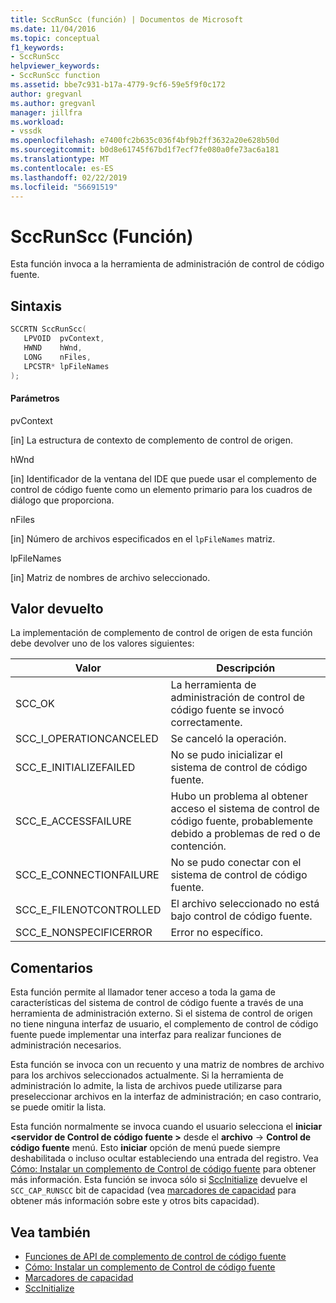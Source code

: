 ```yaml
---
title: SccRunScc (función) | Documentos de Microsoft
ms.date: 11/04/2016
ms.topic: conceptual
f1_keywords:
- SccRunScc
helpviewer_keywords:
- SccRunScc function
ms.assetid: bbe7c931-b17a-4779-9cf6-59e5f9f0c172
author: gregvanl
ms.author: gregvanl
manager: jillfra
ms.workload:
- vssdk
ms.openlocfilehash: e7400fc2b635c036f4bf9b2ff3632a20e628b50d
ms.sourcegitcommit: b0d8e61745f67bd1f7ecf7fe080a0fe73ac6a181
ms.translationtype: MT
ms.contentlocale: es-ES
ms.lasthandoff: 02/22/2019
ms.locfileid: "56691519"
---
```

# <a name="sccrunscc-function"></a>SccRunScc (Función)
Esta función invoca a la herramienta de administración de control de código fuente.

## <a name="syntax"></a>Sintaxis

```cpp
SCCRTN SccRunScc(
   LPVOID  pvContext,
   HWND    hWnd,
   LONG    nFiles,
   LPCSTR* lpFileNames
);
```

#### <a name="parameters"></a>Parámetros
 pvContext

[in] La estructura de contexto de complemento de control de origen.

 hWnd

[in] Identificador de la ventana del IDE que puede usar el complemento de control de código fuente como un elemento primario para los cuadros de diálogo que proporciona.

 nFiles

[in] Número de archivos especificados en el `lpFileNames` matriz.

 lpFileNames

[in] Matriz de nombres de archivo seleccionado.

## <a name="return-value"></a>Valor devuelto
 La implementación de complemento de control de origen de esta función debe devolver uno de los valores siguientes:

|Valor|Descripción|
|-----------|-----------------|
|SCC_OK|La herramienta de administración de control de código fuente se invocó correctamente.|
|SCC_I_OPERATIONCANCELED|Se canceló la operación.|
|SCC_E_INITIALIZEFAILED|No se pudo inicializar el sistema de control de código fuente.|
|SCC_E_ACCESSFAILURE|Hubo un problema al obtener acceso el sistema de control de código fuente, probablemente debido a problemas de red o de contención.|
|SCC_E_CONNECTIONFAILURE|No se pudo conectar con el sistema de control de código fuente.|
|SCC_E_FILENOTCONTROLLED|El archivo seleccionado no está bajo control de código fuente.|
|SCC_E_NONSPECIFICERROR|Error no específico.|

## <a name="remarks"></a>Comentarios
 Esta función permite al llamador tener acceso a toda la gama de características del sistema de control de código fuente a través de una herramienta de administración externo. Si el sistema de control de origen no tiene ninguna interfaz de usuario, el complemento de control de código fuente puede implementar una interfaz para realizar funciones de administración necesarios.

 Esta función se invoca con un recuento y una matriz de nombres de archivo para los archivos seleccionados actualmente. Si la herramienta de administración lo admite, la lista de archivos puede utilizarse para preseleccionar archivos en la interfaz de administración; en caso contrario, se puede omitir la lista.

 Esta función normalmente se invoca cuando el usuario selecciona el **iniciar \<servidor de Control de código fuente >** desde el **archivo** -> **Control de código fuente** menú. Esto **iniciar** opción de menú puede siempre deshabilitada o incluso ocultar estableciendo una entrada del registro. Vea [Cómo: Instalar un complemento de Control de código fuente](../extensibility/internals/how-to-install-a-source-control-plug-in.md) para obtener más información. Esta función se invoca sólo si [SccInitialize](../extensibility/sccinitialize-function.md) devuelve el `SCC_CAP_RUNSCC` bit de capacidad (vea [marcadores de capacidad](../extensibility/capability-flags.md) para obtener más información sobre este y otros bits capacidad).

## <a name="see-also"></a>Vea también
- [Funciones de API de complemento de control de código fuente](../extensibility/source-control-plug-in-api-functions.md)
- [Cómo: Instalar un complemento de Control de código fuente](../extensibility/internals/how-to-install-a-source-control-plug-in.md)
- [Marcadores de capacidad](../extensibility/capability-flags.md)
- [SccInitialize](../extensibility/sccinitialize-function.md)